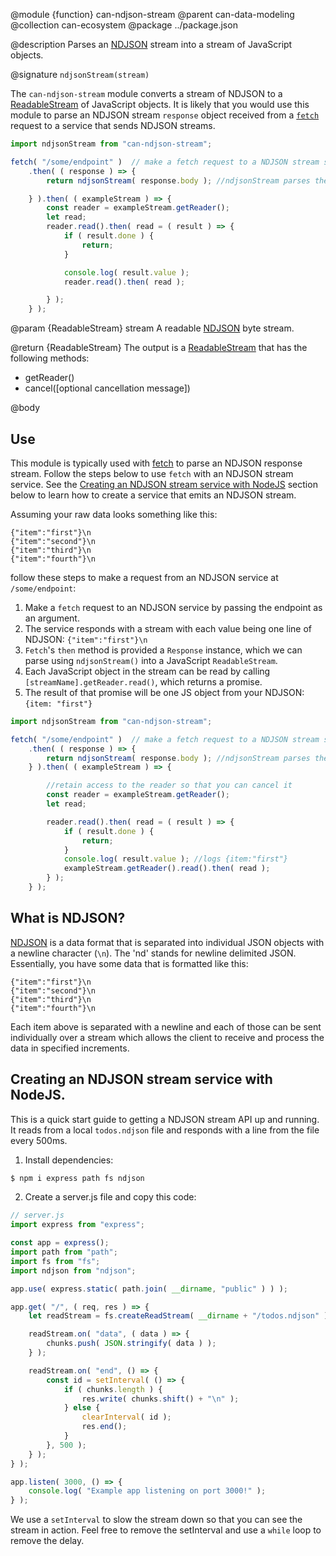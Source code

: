 @module {function} can-ndjson-stream
@parent can-data-modeling
@collection can-ecosystem
@package ../package.json

@description Parses an [NDJSON](http://www.ndjson.org) stream into a stream of JavaScript objects.

@signature `ndjsonStream(stream)`

The `can-ndjson-stream` module converts a stream of NDJSON to a [ReadableStream](https://developer.mozilla.org/en-US/docs/Web/API/ReadableStream) of JavaScript objects. It is likely that you would use this module to parse an NDJSON stream `response` object received from a [`fetch`](https://developer.mozilla.org/en-US/docs/Web/API/Fetch_API) request to a service that sends NDJSON streams.
```js
import ndjsonStream from "can-ndjson-stream";

fetch( "/some/endpoint" )  // make a fetch request to a NDJSON stream service
	.then( ( response ) => {
		return ndjsonStream( response.body ); //ndjsonStream parses the response.body

	} ).then( ( exampleStream ) => {
		const reader = exampleStream.getReader();
		let read;
		reader.read().then( read = ( result ) => {
			if ( result.done ) {
				return;
			}

			console.log( result.value );
			reader.read().then( read );

		} );
	} );
```

@param {ReadableStream<Byte>} stream A readable [NDJSON](http://www.ndjson.org/) byte stream.  

@return {ReadableStream<Object>} The output is a [ReadableStream](https://developer.mozilla.org/en-US/docs/Web/API/ReadableStream) that has the following methods:
- getReader()
- cancel([optional cancellation message])

@body

## Use

This module is typically used with [fetch](https://developer.mozilla.org/en-US/docs/Web/API/Fetch_API) to parse an NDJSON response stream. Follow the steps below to use `fetch` with an NDJSON stream service. See the [Creating an NDJSON stream service with NodeJS](#CreatinganNDJSONstreamservicewithNodeJS_) section below to learn how to create a service that emits an NDJSON stream.


Assuming your raw data looks something like this:

```
{"item":"first"}\n
{"item":"second"}\n
{"item":"third"}\n
{"item":"fourth"}\n
```

follow these steps to make a request from an NDJSON service at `/some/endpoint`:

1. Make a `fetch` request to an NDJSON service by passing the endpoint as an argument.
2. The service responds with a stream with each value being one line of NDJSON: `{"item":"first"}\n`
3. `Fetch`'s `then` method is provided a `Response` instance, which we can parse using `ndjsonStream()` into a JavaScript `ReadableStream`.
5. Each JavaScript object in the stream can be read by calling `[streamName].getReader.read()`, which returns a promise.
6. The result of that promise will be one JS object from your NDJSON: `{item: "first"}`

```js
import ndjsonStream from "can-ndjson-stream";

fetch( "/some/endpoint" )  // make a fetch request to a NDJSON stream service
	.then( ( response ) => {
		return ndjsonStream( response.body ); //ndjsonStream parses the response.body
	} ).then( ( exampleStream ) => {

		//retain access to the reader so that you can cancel it
		const reader = exampleStream.getReader();
		let read;

		reader.read().then( read = ( result ) => {
			if ( result.done ) {
				return;
			}
			console.log( result.value ); //logs {item:"first"}
			exampleStream.getReader().read().then( read );
		} );
	} );
```
## What is NDJSON?

[NDJSON](http://ndjson.org) is a data format that is separated into individual JSON objects with a newline character (`\n`). The 'nd' stands for newline delimited JSON. Essentially, you have some data that is formatted like this:

```
{"item":"first"}\n
{"item":"second"}\n
{"item":"third"}\n
{"item":"fourth"}\n
```
Each item above is separated with a newline and each of those can be sent individually over a stream which allows the client to receive and process the data in specified increments.

## Creating an NDJSON stream service with NodeJS.

This is a quick start guide to getting a NDJSON stream API up and running.
It reads from a local `todos.ndjson` file and responds with a line from the
file every 500ms.

1. Install dependencies:
```bash
$ npm i express path fs ndjson
```

2. Create a server.js file and copy this code:

```js
// server.js
import express from "express";

const app = express();
import path from "path";
import fs from "fs";
import ndjson from "ndjson";

app.use( express.static( path.join( __dirname, "public" ) ) );

app.get( "/", ( req, res ) => {
	let readStream = fs.createReadStream( __dirname + "/todos.ndjson" ).pipe( ndjson.parse() );

	readStream.on( "data", ( data ) => {
		chunks.push( JSON.stringify( data ) );
	} );

	readStream.on( "end", () => {
		const id = setInterval( () => {
			if ( chunks.length ) {
				res.write( chunks.shift() + "\n" );
			} else {
				clearInterval( id );
				res.end();
			}
		}, 500 );
	} );
} );

app.listen( 3000, () => {
	console.log( "Example app listening on port 3000!" );
} );
```
We use a `setInterval` to slow the stream down so that you can see the stream in action. Feel free to remove the setInterval and use a `while` loop to remove the delay.
